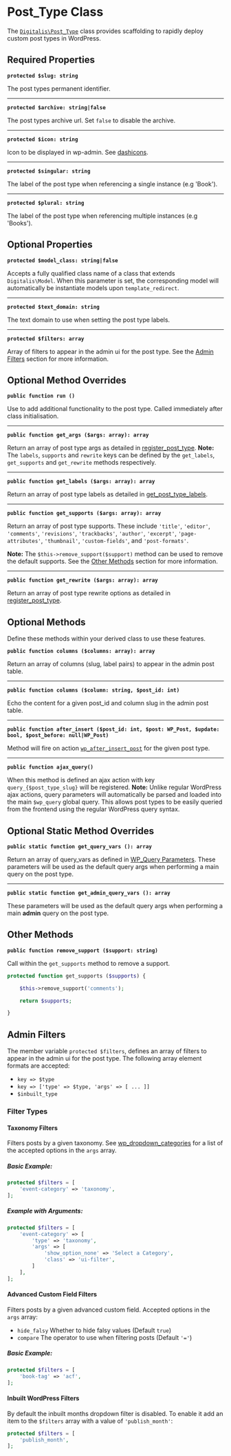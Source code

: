 # Post_Type Class

The [`Digitalis\Post_Type`](https://github.com/perrelet/digitalis-framework/blob/main/include/wordpress/post-type.abstract.php) class provides scaffolding to rapidly deploy custom post types in WordPress.

## Required Properties

**`protected $slug: string`**

The post types permanent identifier.

---

**`protected $archive: string|false`**

The post types archive url. Set `false` to disable the archive.

---

**`protected $icon: string`**

Icon to be displayed in wp-admin. See [dashicons](https://developer.wordpress.org/resource/dashicons/#chart-area).

---

**`protected $singular: string`**

The label of the post type when referencing a single instance (e.g 'Book').

---

**`protected $plural: string`**

The label of the post type when referencing multiple instances (e.g 'Books').

## Optional Properties

**`protected $model_class: string|false`**

Accepts a fully qualified class name of a class that extends `Digitalis\Model`. When this parameter is set, the corresponding model will automatically be instantiate models upon `template_redirect`.

---

**`protected $text_domain: string`**

The text domain to use when setting the post type labels.

---

**`protected $filters: array`**

Array of filters to appear in the admin ui for the post type. See the [Admin Filters](#admin-filters) section for more information.

## Optional Method Overrides

**`public function run ()`**

Use to add additional functionality to the post type. Called immediately after class initialisation.

---

**`public function get_args ($args: array): array`**

Return an array of post type args as detailed in [register_post_type](https://developer.wordpress.org/reference/functions/register_post_type/). __Note:__ The `labels`, `supports` and `rewrite` keys can be defined by the `get_labels`, `get_supports` and `get_rewrite` methods respectively.

---

**`public function get_labels ($args: array): array`**

Return an array of post type labels as detailed in [get_post_type_labels](https://developer.wordpress.org/reference/functions/get_post_type_labels/).

---

**`public function get_supports ($args: array): array`**

Return an array of post type supports. These include `'title'`, `'editor'`, `'comments'`, `'revisions'`, `'trackbacks'`, `'author'`, `'excerpt'`, `'page-attributes'`, `'thumbnail'`, `'custom-fields'`, and `'post-formats'`.

**Note:** The `$this->remove_support($support)` method can be used to remove the default supports. See the [Other Methods](#other-methods) section for more information.

---

**`public function get_rewrite ($args: array): array`**

Return an array of post type rewrite options as detailed in [register_post_type](https://developer.wordpress.org/reference/functions/register_post_type/).

## Optional Methods

Define these methods within your derived class to use these features.

**`public function columns ($columns: array): array`**

Return an array of columns (slug, label pairs) to appear in the admin post table.

---

**`public function columns ($column: string, $post_id: int)`**

Echo the content for a given post_id and column slug in the admin post table.

---

**`public function after_insert ($post_id: int, $post: WP_Post, $update: bool, $post_before: null|WP_Post)`**

Method will fire on action [`wp_after_insert_post`](https://developer.wordpress.org/reference/hooks/wp_after_insert_post/) for the given post type.

---

**`public function ajax_query()`**

When this method is defined an ajax action with key `query_{$post_type_slug}` will be registered. __Note:__ Unlike regular WordPress ajax actions, query parameters will automatically be parsed and loaded into the main `$wp_query` global query. This allows post types to be easily queried from the frontend using the regular WordPress query syntax.

## Optional Static Method Overrides

**`public static function get_query_vars (): array`**

Return an array of query_vars as defined in [WP_Query Parameters](https://developer.wordpress.org/reference/classes/wp_query/#parameters). These parameters will be used as the default query args when performing a main query on the post type.

---

**`public static function get_admin_query_vars (): array`**

These parameters will be used as the default query args when performing a main __admin__ query on the post type.

## Other Methods

**`public function remove_support ($support: string)`**

Call within the `get_supports` method to remove a support.

```php
protected function get_supports ($supports) {

    $this->remove_support('comments');

    return $supports;

}
```

## Admin Filters

The member variable `protected $filters`, defines an array of filters to appear in the admin ui for the post type. The following array element formats are accepted:

- `key => $type`
- `key => ['type' => $type, 'args' => [ ... ]]`
- `$inbuilt_type`

### Filter Types

#### Taxonomy Filters

Filters posts by a given taxonomy. See [wp_dropdown_categories](https://developer.wordpress.org/reference/functions/wp_dropdown_categories/) for a list of the accepted options in the `args` array.

##### Basic Example:

```php
protected $filters = [
    'event-category' => 'taxonomy',
];
```

##### Example with Arguments:

```php
protected $filters = [
    'event-category' => [
        'type' => 'taxonomy',
        'args' => [
            'show_option_none' => 'Select a Category',
            'class' => 'ui-filter',
        ]
    ],
];
```

#### Advanced Custom Field Filters

Filters posts by a given advanced custom field. Accepted options in the `args` array:

- `hide_falsy` Whether to hide falsy values (Default `true`)
- `compare` The operator to use when filtering posts (Default `'='`)

##### Basic Example:

```php
protected $filters = [
    'book-tag' => 'acf',
];
```

#### Inbuilt WordPress Filters

By default the inbuilt months dropdown filter is disabled. To enable it add an item to the `$filters` array with a value of `'publish_month'`:

```php
protected $filters = [
    'publish_month',
];
```
